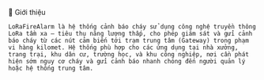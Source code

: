 📝 Giới thiệu
    
    LoRaFireAlarm là hệ thống cảnh báo cháy sử dụng công nghệ truyền thông LoRa tầm xa – tiêu thụ năng lượng thấp, cho phép giám sát và gửi cảnh báo cháy từ các nút cảm biến tới trạm trung tâm (Gateway) trong phạm vi hàng kilomet. Hệ thống phù hợp cho các ứng dụng tại nhà xưởng, trang trại, khu dân cư, trường học, và khu công nghiệp, nơi cần phát hiện sớm nguy cơ cháy và gửi cảnh báo nhanh chóng đến người quản lý hoặc hệ thống trung tâm.
